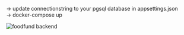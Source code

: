 -> update connectionstring to your pgsql database in appsettings.json </br>
-> docker-compose up</br>

![foodfund backend](https://github.com/user-attachments/assets/69a3ef48-eec5-4223-bfda-c0d7b6529cb7)
